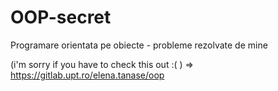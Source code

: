 # OOP-secret
Programare orientata pe obiecte - probleme rezolvate de mine

(i'm sorry if you have to check this out :( ) => https://gitlab.upt.ro/elena.tanase/oop
